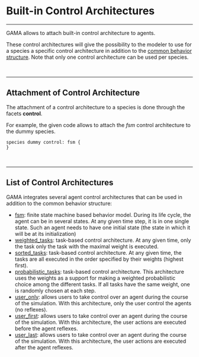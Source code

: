 # Built-in Control Architectures

---

GAMA allows to attach built-in control architecture to agents.

These control architectures will give the possibility to the modeler to use for a species a specific control architecture in addition to the [common behavior structure](G__DefiningBehaviors). Note that only one control architecture can be used per species.


<br />

---

## Attachment of Control Architecture
The attachment of a control architecture to a species is done through the facets **control**.

For example, the given code allows to attach the _fsm_ control architecture to the dummy species.
```
species dummy control: fsm {
}
```

<br />

---

## List of Control Architectures
GAMA integrates several agent control architectures that can be used in addition to the common behavior structure:
  * [fsm](G__FiniteStateMachine): finite state machine based behavior model. During its life cycle, the agent can be in several states. At any given time step, it is in one single state. Such an agent needs to have one initial state (the state in which it will be at its initialization)
  * [weighted\_tasks](G__TaskBased): task-based control architecture. At any given time, only the task only the task with the maximal weight is executed.
  * [sorted\_tasks](G__TaskBased): task-based control architecture. At any given time, the tasks are all executed in the order specified by their weights (highest first).
  * [probabilistic\_tasks](G__TaskBased): task-based control architecture. This architecture uses the weights as a support for making a weighted probabilistic choice among the different tasks. If all tasks have the same weight, one is randomly chosen at each step.
  * [user\_only](G__UserControlled): allows users to take control over an agent during the course of the simulation. With this architecture, only the user control the agents (no reflexes).
  * [user\_first](G__UserControlled): allows users to take control over an agent during the course of the simulation. With this architecture, the user actions are executed before the agent reflexes.
  * [user\_last](G__UserControlled): allows users to take control over an agent during the course of the simulation. With this architecture, the user actions are executed after the agent reflexes.
